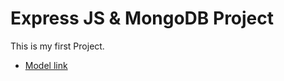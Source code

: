 # Express JS & MongoDB Project

This is my first Project.

- [Model link](https://www.youtube.com/watch?v=9B4CvtzXRpc)
